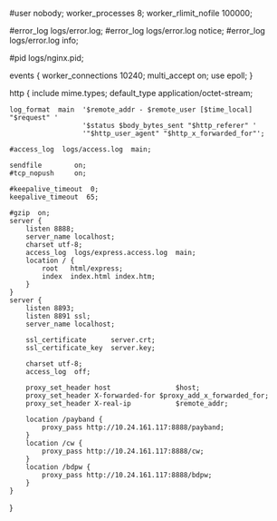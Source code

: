 
#user  nobody;
worker_processes 8;
worker_rlimit_nofile 100000;

#error_log  logs/error.log;
#error_log  logs/error.log  notice;
#error_log  logs/error.log  info;

#pid        logs/nginx.pid;


events {
    worker_connections  10240;
    multi_accept on;
    use epoll;
}


http {
    include       mime.types;
    default_type  application/octet-stream;

    log_format  main  '$remote_addr - $remote_user [$time_local] "$request" '
                      '$status $body_bytes_sent "$http_referer" '
                      '"$http_user_agent" "$http_x_forwarded_for"';

    #access_log  logs/access.log  main;

    sendfile        on;
    #tcp_nopush     on;

    #keepalive_timeout  0;
    keepalive_timeout  65;

    #gzip  on;
    server {
        listen 8888;
        server_name localhost;
        charset utf-8;
        access_log  logs/express.access.log  main;
        location / {
            root   html/express;
            index  index.html index.htm;
        }
    }
    server {
        listen 8893;
        listen 8891 ssl;
        server_name localhost;
        
        ssl_certificate      server.crt;
        ssl_certificate_key  server.key;
        
        charset utf-8;
        access_log  off;
        
        proxy_set_header host                $host;
        proxy_set_header X-forwarded-for $proxy_add_x_forwarded_for;
        proxy_set_header X-real-ip           $remote_addr;
        
        location /payband {
            proxy_pass http://10.24.161.117:8888/payband;
        }
        location /cw {
            proxy_pass http://10.24.161.117:8888/cw;
        }
        location /bdpw {
            proxy_pass http://10.24.161.117:8888/bdpw;
        }
    }
}
